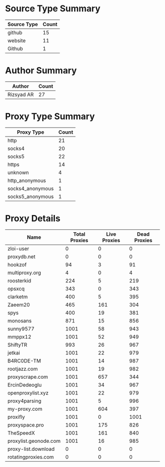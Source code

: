 # Source Type Summary

| Source Type | Count |
|-------------|-------|
| github | 15 |
| website | 11 |
| Github | 1 |


# Author Summary

| Author | Count |
|--------|-------|
| Rizsyad AR | 27 |


# Proxy Type Summary

| Proxy Type | Count |
|------------|-------|
| http | 21 |
| socks4 | 20 |
| socks5 | 22 |
| https | 14 |
| unknown | 4 |
| http_anonymous | 1 |
| socks4_anonymous | 1 |
| socks5_anonymous | 1 |


# Proxy Details

| Name | Total Proxies | Live Proxies | Dead Proxies |
|------|---------------|--------------|---------------|
| zloi-user | 0 | 0 | 0 |
| proxydb.net | 0 | 0 | 0 |
| hookzof | 94 | 3 | 91 |
| multiproxy.org | 4 | 0 | 4 |
| roosterkid | 224 | 5 | 219 |
| opsxcq | 343 | 0 | 343 |
| clarketm | 400 | 5 | 395 |
| Zaeem20 | 465 | 161 | 304 |
| spys | 400 | 19 | 381 |
| monosans | 871 | 15 | 856 |
| sunny9577 | 1001 | 58 | 943 |
| mmppx12 | 1001 | 52 | 949 |
| ShiftyTR | 993 | 26 | 967 |
| jetkai | 1001 | 22 | 979 |
| B4RC0DE-TM | 1001 | 14 | 987 |
| rootjazz.com | 1001 | 19 | 982 |
| proxyscrape.com | 1001 | 657 | 344 |
| ErcinDedeoglu | 1001 | 34 | 967 |
| openproxylist.xyz | 1001 | 22 | 979 |
| proxy4parsing | 1001 | 5 | 996 |
| my-proxy.com | 1001 | 604 | 397 |
| proxifly | 1001 | 0 | 1001 |
| proxyspace.pro | 1001 | 175 | 826 |
| TheSpeedX | 1001 | 161 | 840 |
| proxylist.geonode.com | 1001 | 16 | 985 |
| proxy-list.download | 0 | 0 | 0 |
| rotatingproxies.com | 0 | 0 | 0 |
